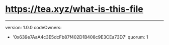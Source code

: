# https://tea.xyz/what-is-this-file
---
version: 1.0.0
codeOwners:
  - '0x639e7AaA4c3E5dcFb87f402D1B408c9E3CEa73D7'
quorum: 1
